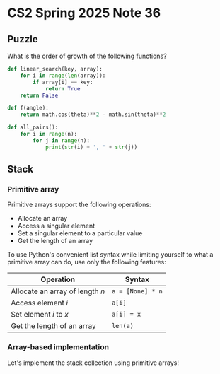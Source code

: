 # CS2 Spring 2025 Note 36

## Puzzle

What is the order of growth of the following functions?

```python
def linear_search(key, array):
    for i in range(len(array)):
        if array[i] == key:
            return True
    return False
```

```python
def f(angle):
    return math.cos(theta)**2 - math.sin(theta)**2
```

```python
def all_pairs():
    for i in range(n):
        for j in range(n):
            print(str(i) + ', ' + str(j))
```

## Stack

### Primitive array

Primitive arrays support the following operations:

* Allocate an array
* Access a singular element
* Set a singular element to a particular value
* Get the length of an array

To use Python's convenient list syntax while limiting yourself to what a
primitive array can do, use only the following features:

Operation|Syntax
-|-
Allocate an array of length $n$|`a = [None] * n`
Access element $i$|`a[i]`
Set element $i$ to $x$|`a[i] = x`
Get the length of an array|`len(a)`

### Array-based implementation

Let's implement the stack collection using primitive arrays!
